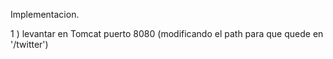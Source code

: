 



Implementacion.

1 ) levantar en Tomcat puerto 8080 (modificando el path para que quede en '/twitter')
